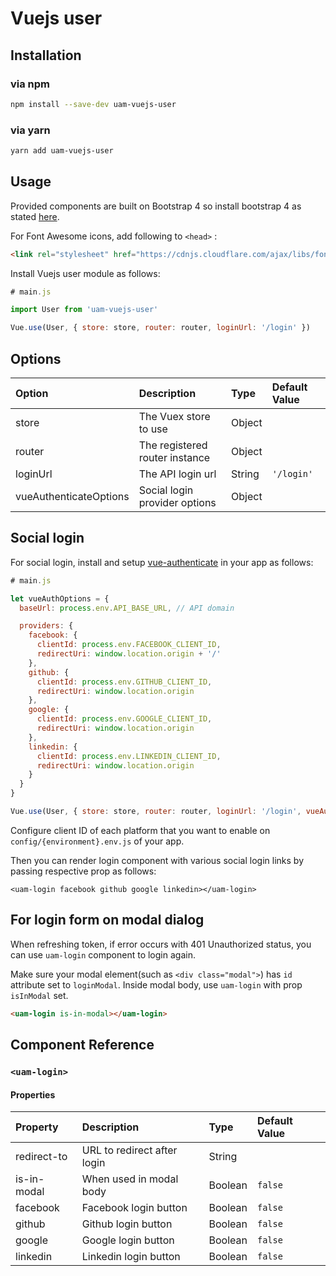 # Vuejs user

## Installation

### via npm

```bash
npm install --save-dev uam-vuejs-user
```

### via yarn

```bash
yarn add uam-vuejs-user
```

## Usage

Provided components are built on Bootstrap 4 so install bootstrap 4 as stated [here](https://getbootstrap.com/docs/4.0/getting-started/introduction/).

For Font Awesome icons, add following to `<head>` :

```html
<link rel="stylesheet" href="https://cdnjs.cloudflare.com/ajax/libs/font-awesome/4.7.0/css/font-awesome.min.css">
```

Install Vuejs user module as follows:

```js
# main.js

import User from 'uam-vuejs-user'

Vue.use(User, { store: store, router: router, loginUrl: '/login' })
```

## Options

| Option                 | Description                    | Type      | Default Value |
|:-----------------------|:-------------------------------|:----------|:--------------|
| store                  | The Vuex store to use          | Object    |               |
| router                 | The registered router instance | Object    |               |
| loginUrl               | The API login url              | String    | `'/login'`    |
| vueAuthenticateOptions | Social login provider options  | Object    |               |

## Social login

For social login, install and setup [vue-authenticate](https://github.com/dgrubelic/vue-authenticate#installation) in your app as follows:

```js
# main.js

let vueAuthOptions = {
  baseUrl: process.env.API_BASE_URL, // API domain

  providers: {
    facebook: {
      clientId: process.env.FACEBOOK_CLIENT_ID,
      redirectUri: window.location.origin + '/'
    },
    github: {
      clientId: process.env.GITHUB_CLIENT_ID,
      redirectUri: window.location.origin
    },
    google: {
      clientId: process.env.GOOGLE_CLIENT_ID,
      redirectUri: window.location.origin
    },
    linkedin: {
      clientId: process.env.LINKEDIN_CLIENT_ID,
      redirectUri: window.location.origin
    }
  }
}

Vue.use(User, { store: store, router: router, loginUrl: '/login', vueAuthenticateOptions: vueAuthOptions })

```

Configure client ID of each platform that you want to enable on `config/{environment}.env.js` of your app.

Then you can render login component with various social login links by passing respective prop as follows:

```vue
<uam-login facebook github google linkedin></uam-login>
```

## For login form on modal dialog

When refreshing token, if error occurs with 401 Unauthorized status, you can use `uam-login` component to login again.

Make sure your modal element(such as `<div class="modal">`) has `id` attribute set to `loginModal`.
Inside modal body, use `uam-login` with prop `isInModal` set.

```html
<uam-login is-in-modal></uam-login>
```

## Component Reference

### `<uam-login>`

#### Properties

| Property    | Description                 | Type    | Default Value |
|:------------|:----------------------------|:--------|:--------------|
| redirect-to | URL to redirect after login | String  |               |
| is-in-modal | When used in modal body     | Boolean | `false`       |
| facebook    | Facebook login button       | Boolean | `false`       |
| github      | Github login button         | Boolean | `false`       |
| google      | Google login button         | Boolean | `false`       |
| linkedin    | Linkedin login button       | Boolean | `false`       |
